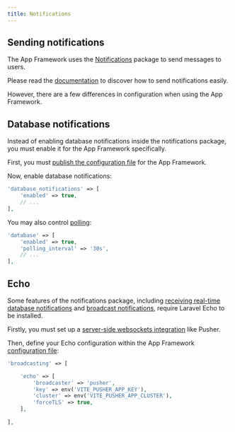 ```yaml
---
title: Notifications
---
```


## Sending notifications

The App Framework uses the [Notifications](../notifications/sending-notifications) package to send messages to users.

Please read the [documentation](../notifications/sending-notifications) to discover how to send notifications easily.

However, there are a few differences in configuration when using the App Framework.

## Database notifications

Instead of enabling database notifications inside the notifications package, you must enable it for the App Framework specifically.

First, you must [publish the configuration file](installation#publishing-configuration) for the App Framework.

Now, enable database notifications:

```php
'database_notifications' => [
    'enabled' => true,
    // ...
],
```

You may also control [polling](../notifications/database-notifications#polling):

```php
'database' => [
    'enabled' => true,
    'polling_interval' => '30s',
    // ...
],
```

## Echo

Some features of the notifications package, including [receiving real-time database notifications](../notifications/database-notifications#echo) and [broadcast notifications](../notifications/broadcast-notifications), require Laravel Echo to be installed.

Firstly, you must set up a [server-side websockets integration](https://laravel.com/docs/broadcasting#server-side-installation) like Pusher.

Then, define your Echo configuration within the App Framework [configuration file](installation#publishing-configuration):

```php
'broadcasting' => [

    'echo' => [
        'broadcaster' => 'pusher',
        'key' => env('VITE_PUSHER_APP_KEY'),
        'cluster' => env('VITE_PUSHER_APP_CLUSTER'),
        'forceTLS' => true,
    ],
    
],
```
